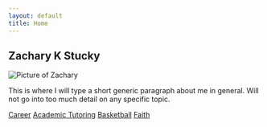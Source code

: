```yaml
---
layout: default
title: Home
---
```


<section class="intro-banner">
  <div class="banner-text">
    <h1>Zachary K Stucky</h1>
  </div>
</section>

<section class="about">
  <div class="profile-pic">
    <img src="/assets/images/your-pic.jpg" alt="Picture of Zachary">
  </div>
  <div class="about-text">
    <p>
      This is where I will type a short generic paragraph about me in general. Will not go into too much detail on any specific topic.
    </p>
  </div>
</section>

<section class="grid">
  <a class="box" href="/projects">Career</a>
  <a class="box" href="/tutoring">Academic Tutoring</a>
  <a class="box" href="/coaching">Basketball</a>
  <a class="box" href="/faith">Faith</a>
</section>

<footer class="site-footer">
  <div class="footer-links">
  </div>
</footer>